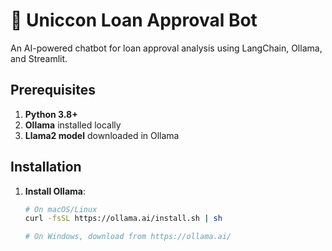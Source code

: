 # 🏦 Uniccon Loan Approval Bot

An AI-powered chatbot for loan approval analysis using LangChain, Ollama, and Streamlit.

## Prerequisites

1. **Python 3.8+**
2. **Ollama** installed locally
3. **Llama2 model** downloaded in Ollama

## Installation

1. **Install Ollama**:
   ```bash
   # On macOS/Linux
   curl -fsSL https://ollama.ai/install.sh | sh
   
   # On Windows, download from https://ollama.ai/